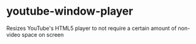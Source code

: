 # youtube-window-player
Resizes YouTube's HTML5 player to not require a certain amount of non-video space on screen
